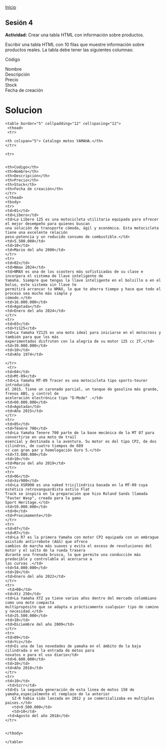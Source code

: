 <!-- No borrar o modificar -->
[Inicio](./index.md)

## Sesión 4


<!-- Su documentación aquí -->

**Actividad:** Crear una tabla HTML con información sobre productos.

Escribir una tabla HTML con 10 filas que muestre información sobre productos reales. La tabla debe tener las siguientes columnas:

Código
<div>
Nombre
<div>
Descripción
<div>
Precio
<div>
Stock
<div>
Fecha de creación

# Solucion

    <table border="5" cellpadding="12" cellspacing="12">
     <thead>
     <tr>
          
    <th colspan="5"> Catalogo motos YAMAHA.</th>
    </tr>
        
    <tr>
        

    <th>Codigo</th>
    <th>Nombre</th>
    <th>Descripción</th>
    <th>Precio</th>
    <th>Stock</th>
    <th>Fecha de creación</th>
    </tr>
    </thead>
    <tbody>
    <tr>
    <td>01</td>
    <td>Libero</td>
    <td>La Líbero 125 es una motocicleta utilitaria equipada para ofrecer el mejor desempeño para quienes buscan
    una solución de transporte cómoda, ágil y económica. Esta motocicleta tiene una excelente relación
    peso-potencia y un reducido consumo de combustible.</td>
    <td>5.500.000</td>
    <td>10</td>
    <td>Marzo del año 2000</td>
    </tr>
    <tr>
    <td>02</td>
    <td>Nmax 2024</td>
    <td>NMAX es una de los scooters más sofisticadas de su clase e incorpora el sistema de llave inteligente de
    Yamaha. Siempre que tengas la llave inteligente en el bolsillo o en el bolso, este sistema sin llave te
    permitirá arrancar tu NMAX, lo que te ahorra tiempo y hace que todo el proceso sea mucho más simple y
    cómodo.</td>
    <td>16.000.000</td>
    <td>Agotada</td>
    <td>Enero del año 2024</td>
    </tr>
    <tr>
    <td>03</td>
    <td>Yz125</td>
    <td>La Yamaha YZ125 es una moto ideal para iniciarse en el motocross y también para que los más
    experimentados disfruten con la alegría de su motor 125 cc 2T,</td>
    <td>39.000.000</td>
    <td>10</td>
    <td>Año 1974</td>

    </tr>
     <tr>
    <td>04</td>
    <td>Mt-09</td>
    <td>La Yamaha MT-09 Tracer es una motocicleta tipo sports-tourer introducida
    el 2015. Tiene un carenado parcial, un tanque de gasolina más grande, frenos ABS, y control de
    aceleración electrónica tipo "D-Mode" .</td>
    <td>60.000.000</td>
    <td>Agotada</td>
    <td>Año 2015</td>
    </tr>
    <tr>
    <td>05</td>
    <td>Ténéré 700</td>
    <td>La Yamaha Tenere 700 parte de la base mecánica de la MT 07 para convertirse en una moto de trail
    esencial y destinada a la aventura. Su motor es del tipo CP2, de dos cilindros, de cuatro tiempos de 689
    cc con gran par y homologación Euro 5.</td>
    <td>73.000.000</td>
    <td>10</td>
    <td>Marzo del año 2019</td>
    </tr>
    <tr>
    <td>06</td>
    <td>Xsr900</td>
    <td>La XSR900 es una naked tricilíndrica basada en la MT-09 cuya estética retrovanguardista estilo Flat
    Track se inspira en la preparación que hizo Roland Sands llamada "Faster Wasp", creada para la gama
    Sport Heritage.</td>
    <td>59.000.000</td>
    <td>0</td>
    <td>Proximamente</td>
    </tr>
    <tr>
    <td>07</td>
    <td>R7</td>
    <td>La R7 es la primera Yamaha con motor CP2 equipada con un embrague asistido antirrebote (A&S) que ofrece
    cambios de marcha más suaves y evita el exceso de revoluciones del motor y el salto de la rueda trasera
    durante una frenada brusca, lo que permite una conducción más predecible y controlable al acercarse a
    las curvas .</td>
    <td>54.000.000</td>
    <td>10</td>
    <td>Enero del año 2022</td>
    </tr>
    <tr>
     <td>08</td>
    <td>Xtz 250</td>
    <td>La Yamaha XTZ ya tiene varios años dentro del mercado colombiano como una moto compacta
    multipropósito que se adapta a prácticamente cualquier tipo de camino y necesidad.</td>
    <td>25.500.000</td>
    <td>10</td>
    <td>Diciembre del año 2009</td>
    </tr>
    <tr>
    <td>09</td>
    <td>Ycz</td>
    <td>Es una de las novedades de yamaha en el ámbito de la baja cilindrada o en la entrada de motos para
    novatos o para el uso diario</td>
    <td>6.600.000</td>
    <td>10</td>
    <td>Año 2018</td>
    </tr>
    <tr>
    <td>10</td>
     <td>Szrr</td>
    <td>Es la segunda generación de esta linea de motos 150 de yamaha,especialmente el remplazo de la anterior
       SZ-R habia sido lanzada en 2012 y se comerzializaba en multiples paises.</td>
       <td>9.500.000</td>
       <td>10</td>
     <td>Agosto del año 2018</td>
    </tr>
     
     
    </tbody>
 
    </table>





